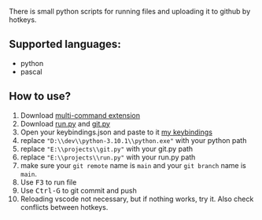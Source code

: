 There is small python scripts for running files
and uploading it to github by hotkeys.

## Supported languages:
- python
- pascal


## How to use?

1. Download [multi-command extension](https://marketplace.visualstudio.com/items?itemName=ryuta46.multi-command)
1. Download [run.py](https://github.com/gmankab/vscode_hotkeys/blob/main/run.py)
and [git.py](https://github.com/gmankab/vscode_hotkeys/blob/main/git.py)
1. Open your keybindings.json and paste to it
[my keybindings](https://github.com/gmankab/vscode_hotkeys/blob/main/keybindings.json)
1. replace `"D:\\dev\\python-3.10.1\\python.exe"`
with your python path
1. replace `"E:\\projects\\git.py"`
with your  git.py path
1. replace `"E:\\projects\\run.py"`
with your  run.py path
1. make sure your `git remote` name is `main` and
your `git branch` name is `main`.
1. Use <kbd>F3</kbd> to run file
1. Use <kbd>Ctrl-G</kbd> to git commit and push
1. Reloading vscode not necessary,
but if nothing works, try it.
Also check conflicts between hotkeys.

